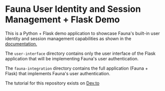 # Fauna User Identity and Session Management + Flask Demo

This is a Python + Flask demo application to showcase Fauna's built-in user identity and session management capabilities as shown in the [documentation.](https://docs.fauna.com/fauna/current/tutorials/authentication/user)

The `user-interface` directory contains only the user interface of the Flask application that will be implementing Fauna's user authentication.

The `fauna-integration` directory contains the full application (Fauna + Flask) that implements Fauna's user authentication.

The tutorial for this repository exists on [Dev.to](https://dev.to/LordGhostX/)
